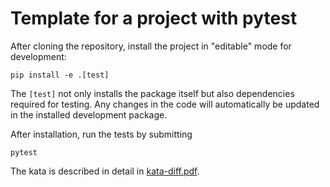 # Template for a project with pytest

After cloning the repository, install the project in "editable" mode for development:

```
pip install -e .[test]
```

The `[test]` not only installs the package itself but also dependencies required
for testing. Any changes in the code will automatically be updated in the installed
development package.

After installation, run the tests by submitting

```
pytest
```

The kata is described in detail in [kata-diff.pdf](kata-diff.pdf).
